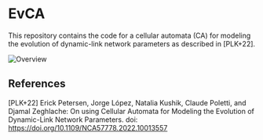 # EvCA

This repository contains the code for a cellular automata (CA) for modeling the evolution of dynamic-link network parameters as described in [PLK+22]. 


![Overview](/figures/ds.png)


## References
[PLK+22] Erick Petersen, Jorge López, Natalia Kushik, Claude Poletti, and Djamal Zeghlache: On using Cellular Automata for Modeling the Evolution of Dynamic-Link Network Parameters. doi: https://doi.org/10.1109/NCA57778.2022.10013557
